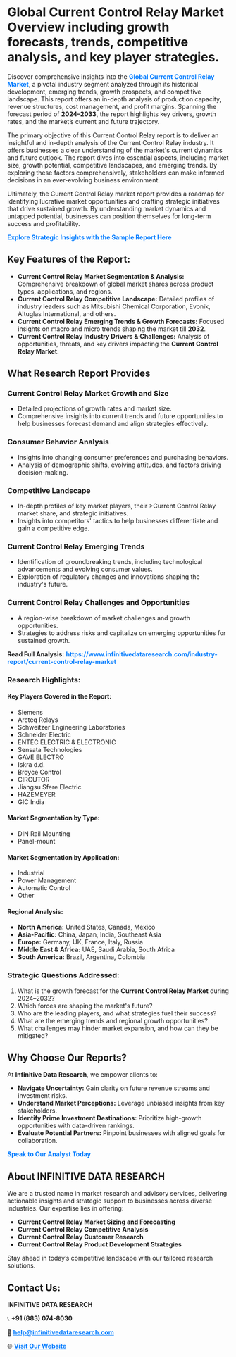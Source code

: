 <h1>Global Current Control Relay Market Overview including growth forecasts, trends, competitive analysis, and key player strategies.</h1>
<p>
Discover comprehensive insights into the 
<a href="https://www.infinitivedataresearch.com/industry-report/current-control-relay-market" rel="dofollow" style="color: #007BFF; text-decoration: none;"><strong>Global Current Control Relay Market</strong></a>, a pivotal industry segment analyzed through its historical development, emerging trends, growth prospects, and competitive landscape. This report offers an in-depth analysis of production capacity, revenue structures, cost management, and profit margins. Spanning the forecast period of <strong>2024–2033</strong>, the report highlights key drivers, growth rates, and the market’s current and future trajectory.
</p>
<p>
The primary objective of this Current Control Relay report is to deliver an insightful and in-depth analysis of the Current Control Relay industry. It offers businesses a clear understanding of the market's current dynamics and future outlook. The report dives into essential aspects, including market size, growth potential, competitive landscapes, and emerging trends. By exploring these factors comprehensively, stakeholders can make informed decisions in an ever-evolving business environment.
</p>
<p>
Ultimately, the Current Control Relay market report provides a roadmap for identifying lucrative market opportunities and crafting strategic initiatives that drive sustained growth. By understanding market dynamics and untapped potential, businesses can position themselves for long-term success and profitability.
</p>
<p>
<a href="https://www.infinitivedataresearch.com/request-sample/reportId=106561" style="color: #007BFF; text-decoration: none;"><strong>Explore Strategic Insights with the Sample Report Here</strong></a>
</p>

<h2>Key Features of the Report:</h2>
<ul>
<li><strong>Current Control Relay Market Segmentation & Analysis:</strong> Comprehensive breakdown of global market shares across product types, applications, and regions.</li>
<li><strong>Current Control Relay Competitive Landscape:</strong> Detailed profiles of industry leaders such as Mitsubishi Chemical Corporation, Evonik, Altuglas International, and others.</li>
<li><strong>Current Control Relay Emerging Trends & Growth Forecasts:</strong> Focused insights on macro and micro trends shaping the market till <strong>2032</strong>.</li>
<li><strong>Current Control Relay Industry Drivers & Challenges:</strong> Analysis of opportunities, threats, and key drivers impacting the <strong>Current Control Relay Market</strong>.</li>
</ul>

<h2>What Research Report Provides</h2>
<h3>Current Control Relay Market Growth and Size</h3>
<ul>
<li>Detailed projections of growth rates and market size.</li>
<li>Comprehensive insights into current trends and future opportunities to help businesses forecast demand and align strategies effectively.</li>
</ul>

<h3>Consumer Behavior Analysis</h3>
<ul>
<li>Insights into changing consumer preferences and purchasing behaviors.</li>
<li>Analysis of demographic shifts, evolving attitudes, and factors driving decision-making.</li>
</ul>

<h3>Competitive Landscape</h3>
<ul>
<li>In-depth profiles of key market players, their >Current Control Relay market share, and strategic initiatives.</li>
<li>Insights into competitors' tactics to help businesses differentiate and gain a competitive edge.</li>
</ul>

<h3>Current Control Relay Emerging Trends</h3>
<ul>
<li>Identification of groundbreaking trends, including technological advancements and evolving consumer values.</li>
<li>Exploration of regulatory changes and innovations shaping the industry's future.</li>
</ul>

<h3>Current Control Relay Challenges and Opportunities</h3>
<ul>
<li>A region-wise breakdown of market challenges and growth opportunities.</li>
<li>Strategies to address risks and capitalize on emerging opportunities for sustained growth.</li>
</ul>
<p><strong>Read Full Analysis:</strong> <a href="https://www.infinitivedataresearch.com/industry-report/current-control-relay-market" rel="dofollow" style="color: #007BFF; text-decoration: none;"><strong>https://www.infinitivedataresearch.com/industry-report/current-control-relay-market</strong></a></p>
<h3>Research Highlights:</h3>
<h4>Key Players Covered in the Report:</h4>
<ul><li>Siemens</li><li>Arcteq Relays</li><li>Schweitzer Engineering Laboratories</li><li>Schneider Electric</li><li>ENTEC ELECTRIC &amp; ELECTRONIC</li><li>Sensata Technologies</li><li>GAVE ELECTRO</li><li>Iskra d.d.</li><li>Broyce Control</li><li>CIRCUTOR</li><li>Jiangsu Sfere Electric</li><li>HAZEMEYER</li><li>GIC India</li></ul>
<h4>Market Segmentation by Type:</h4>
<ul><li>DIN Rail Mounting</li><li>Panel-mount</li></ul>
<h4>Market Segmentation by Application:</h4>
<ul><li>Industrial</li><li>Power Management</li><li>Automatic Control</li><li>Other</li></ul>

<h4>Regional Analysis:</h4>
<ul>
<li><strong>North America:</strong> United States, Canada, Mexico</li>
<li><strong>Asia-Pacific:</strong> China, Japan, India, Southeast Asia</li>
<li><strong>Europe:</strong> Germany, UK, France, Italy, Russia</li>
<li><strong>Middle East & Africa:</strong> UAE, Saudi Arabia, South Africa</li>
<li><strong>South America:</strong> Brazil, Argentina, Colombia</li>
</ul>

<h3>Strategic Questions Addressed:</h3>
<ol>
<li>What is the growth forecast for the <strong>Current Control Relay Market</strong> during 2024–2032?</li>
<li>Which forces are shaping the market's future?</li>
<li>Who are the leading players, and what strategies fuel their success?</li>
<li>What are the emerging trends and regional growth opportunities?</li>
<li>What challenges may hinder market expansion, and how can they be mitigated?</li>
</ol>

<h2>Why Choose Our Reports?</h2>
<p>At <strong>Infinitive Data Research</strong>, we empower clients to:</p>
<ul>
<li><strong>Navigate Uncertainty:</strong> Gain clarity on future revenue streams and investment risks.</li>
<li><strong>Understand Market Perceptions:</strong> Leverage unbiased insights from key stakeholders.</li>
<li><strong>Identify Prime Investment Destinations:</strong> Prioritize high-growth opportunities with data-driven rankings.</li>
<li><strong>Evaluate Potential Partners:</strong> Pinpoint businesses with aligned goals for collaboration.</li>
</ul>
<p><a href="https://www.infinitivedataresearch.com/industry-report/current-control-relay-market" rel="dofollow" style="color: #007BFF; text-decoration: none;"><strong>Speak to Our Analyst Today</strong></a></p>

<h2>About INFINITIVE DATA RESEARCH</h2>
<p>We are a trusted name in market research and advisory services, delivering actionable insights and strategic support to businesses across diverse industries. Our expertise lies in offering:</p>
<ul>
<li><strong>Current Control Relay Market Sizing and Forecasting</strong></li>
<li><strong>Current Control Relay Competitive Analysis</strong></li>
<li><strong>Current Control Relay Customer Research</strong></li>
<li><strong>Current Control Relay Product Development Strategies</strong></li>
</ul>
<p>Stay ahead in today’s competitive landscape with our tailored research solutions.</p>

<h2>Contact Us:</h2>
<p><strong>INFINITIVE DATA RESEARCH</strong></p>
<p>📞 <strong>+91 (883) 074-8030</strong></p>
<p>📧 <strong><a href="mailto:help@infinitivedataresearch.com" style="color: #007BFF;">help@infinitivedataresearch.com</a></strong></p>
<p>🌐 <strong><a href="https://www.infinitivedataresearch.com" rel="dofollow" style="color: #007BFF;">Visit Our Website</a></strong></p>